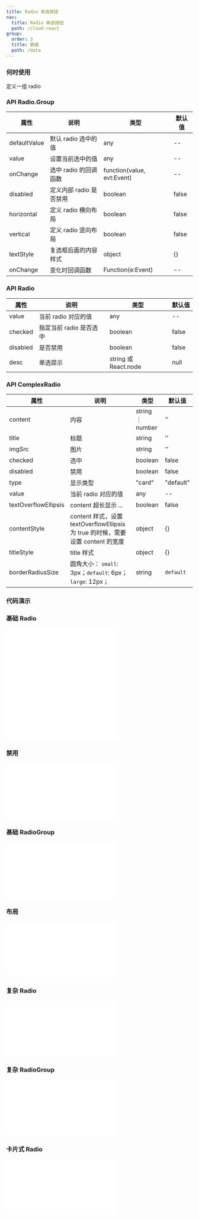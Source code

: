 ```yaml
---
title: Radio 单选按钮
nav:
  title: Radio 单选按钮
  path: /cloud-react
group:
  order: 3
  title: 数据
  path: /data
---
```


### 何时使用

定义一组 radio

### API Radio.Group

| 属性         | 说明                    | 类型                       | 默认值 |
| ------------ | ----------------------- | -------------------------- | ------ |
| defaultValue | 默认 radio 选中的值     | any                        | --     |
| value        | 设置当前选中的值        | any                        | --     |
| onChange     | 选中 radio 的回调函数   | function(value, evt:Event) | --     |
| disabled     | 定义内部 radio 是否禁用 | boolean                    | false  |
| horizontal   | 定义 radio 横向布局     | boolean                    | false  |
| vertical     | 定义 radio 竖向布局     | boolean                    | false  |
| textStyle      | 复选框后面的内容样式      | object            | {}     |
| onChange       | 变化时回调函数          | Function(e:Event) | --     |

### API Radio

| 属性     | 说明                    | 类型    | 默认值 |
| -------- | ----------------------- | ------- | ------ |
| value    | 当前 radio 对应的值     | any     | --     |
| checked  | 指定当前 radio 是否选中 | boolean | false  |
| disabled | 是否禁用                | boolean | false  |
| desc       | 单选提示         | string 或 React.node  | null    |

### API ComplexRadio

| 属性           | 说明                    | 类型              | 默认值 |
| -------------- | ----------------------- | ----------------- | ------ |
| content | 内容        | string ｜ number           | ''     |
| title | 标题        | string           | ''     |
| imgSrc        | 图片     | string           | ''     |
| checked        | 选中     | boolean           | false     |
| disabled        | 禁用     | boolean           | false     |
| type | 显示类型 | "card" | "default" | "default"|
| value        | 当前 radio 对应的值     | any           | --     |
| textOverflowEllipsis        | content 超长显示 ...     | boolean           | false     |
| contentStyle        | content 样式，设置 textOverflowEllipsis 为 true 的时候，需要设置 content 的宽度    | object           | {}     |
| titleStyle        | title 样式    | object           | {}     |
| borderRadiusSize       | 圆角大小： `small`: 3px；`default`: 6px；`large`: 12px；         | string | `default`     |


### 代码演示
### 基础 Radio
<embed src="@components/radio/demos/basic-radio.md" />

<embed src="@components/radio/demos/complex.md" />

### 禁用
<embed src="@components/radio/demos/disabled.md" />

### 基础 RadioGroup
<embed src="@components/radio/demos/group.md" />

### 布局
<embed src="@components/radio/demos/layout.md" />

### 复杂 Radio
<embed src="@components/radio/complexDemos/basic.md" />

### 复杂 RadioGroup
<embed src="@components/radio/complexDemos/group.md" />

### 卡片式 Radio
<embed src="@components/radio/complexDemos/card.md" />
